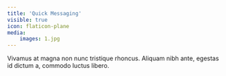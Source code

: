 ```yaml
---
title: 'Quick Messaging'
visible: true
icon: flaticon-plane
media:
    images: 1.jpg
---
```


Vivamus at magna non nunc tristique rhoncus. Aliquam nibh ante, egestas id dictum a, commodo luctus libero.
